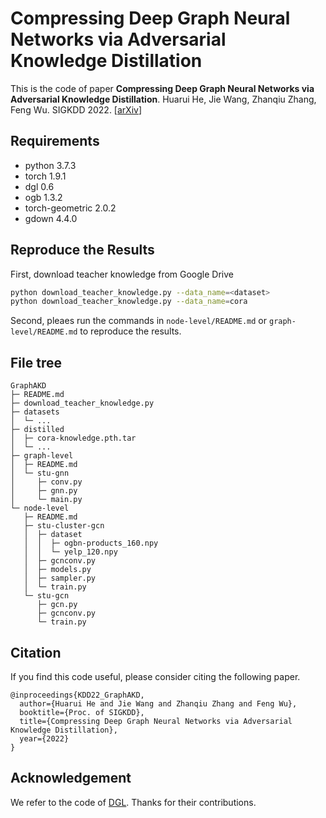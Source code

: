 # Compressing Deep Graph Neural Networks via Adversarial Knowledge Distillation

This is the code of paper 
**Compressing Deep Graph Neural Networks via Adversarial Knowledge Distillation**. 
Huarui He, Jie Wang, Zhanqiu Zhang, Feng Wu. SIGKDD 2022. 
[[arXiv](https://arxiv.org/abs/2205.11678)]

## Requirements
- python 3.7.3
- torch 1.9.1
- dgl 0.6
- ogb 1.3.2
- torch-geometric 2.0.2
- gdown 4.4.0


## Reproduce the Results
First, download teacher knowledge from Google Drive
```bash
python download_teacher_knowledge.py --data_name=<dataset>
python download_teacher_knowledge.py --data_name=cora
```
Second, pleaes run the commands in `node-level/README.md` or `graph-level/README.md` to reproduce the results.

## File tree
```
GraphAKD
├─ README.md
├─ download_teacher_knowledge.py
├─ datasets
│  └─ ...
├─ distilled
│  ├─ cora-knowledge.pth.tar
│  └─ ...
├─ graph-level
│  ├─ README.md
│  └─ stu-gnn
│     ├─ conv.py
│     ├─ gnn.py
│     └─ main.py
└─ node-level
   ├─ README.md
   ├─ stu-cluster-gcn
   │  ├─ dataset
   │  │  ├─ ogbn-products_160.npy
   │  │  └─ yelp_120.npy
   │  ├─ gcnconv.py
   │  ├─ models.py
   │  ├─ sampler.py
   │  └─ train.py
   └─ stu-gcn
      ├─ gcn.py
      ├─ gcnconv.py
      └─ train.py
```


## Citation
If you find this code useful, please consider citing the following paper.
```
@inproceedings{KDD22_GraphAKD,
  author={Huarui He and Jie Wang and Zhanqiu Zhang and Feng Wu},
  booktitle={Proc. of SIGKDD},
  title={Compressing Deep Graph Neural Networks via Adversarial Knowledge Distillation},
  year={2022}
}
```

## Acknowledgement
We refer to the code of [DGL](https://github.com/dmlc/dgl). Thanks for their contributions.
